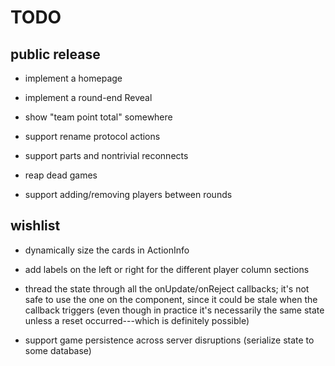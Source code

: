 # TODO

## public release

- implement a homepage

- implement a round-end Reveal

- show "team point total" somewhere

- support rename protocol actions

- support parts and nontrivial reconnects

- reap dead games

- support adding/removing players between rounds

## wishlist

- dynamically size the cards in ActionInfo

- add labels on the left or right for the different player column sections

- thread the state through all the onUpdate/onReject callbacks; it's not safe
  to use the one on the component, since it could be stale when the callback
  triggers (even though in practice it's necessarily the same state unless a
  reset occurred---which is definitely possible)

- support game persistence across server disruptions (serialize state to some
  database)
